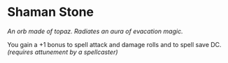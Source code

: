 # Shaman Stone

*An orb made of topaz. Radiates an aura of evacation magic.*

You gain a +1 bonus to spell attack and damage rolls and to spell save DC. *(requires attunement by a spellcaster)*

